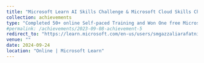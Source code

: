 ```yaml
---
title: "Microsoft Learn AI Skills Challenge & Microsoft Cloud Skills Challenge, Participant"
collection: achievements
type: "Completed 50+ online Self‑paced Training and Won One free Microsoft certification exam. Modules:331 , Training Time: 264 Hours and Passed Azure DP100 | AI102 | AI900"
#permalink: /achievements/2023-09-08-achievement-5
redirect_to: "https://learn.microsoft.com/en-us/users/smgazzaliarafatnishan-4645/transcript/d5y6ghp168eyero"
venue: ""
date: 2024-09-24
location: "Online | Microsoft Learn"
---
```

